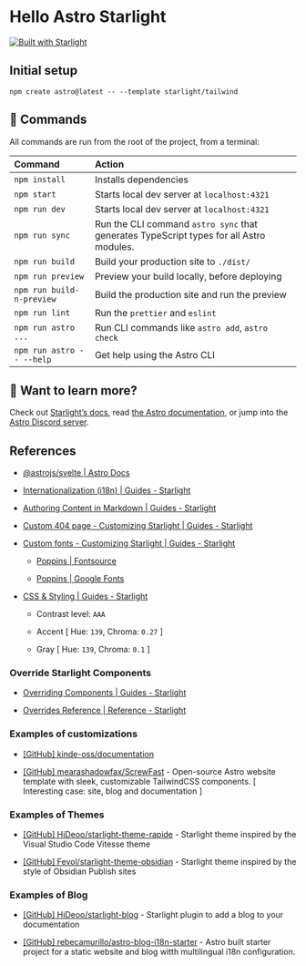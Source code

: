 # Hello Astro Starlight

[![Built with Starlight](https://astro.badg.es/v2/built-with-starlight/tiny.svg)](https://starlight.astro.build)

## Initial setup

```
npm create astro@latest -- --template starlight/tailwind
```

## 🧞 Commands

All commands are run from the root of the project, from a terminal:

| Command                   | Action                                                                                  |
| :------------------------ | :-------------------------------------------------------------------------------------- |
| `npm install`             | Installs dependencies                                                                   |
| `npm start`               | Starts local dev server at `localhost:4321`                                             |
| `npm run dev`             | Starts local dev server at `localhost:4321`                                             |
| `npm run sync`            | Run the CLI command `astro sync` that generates TypeScript types for all Astro modules. |
| `npm run build`           | Build your production site to `./dist/`                                                 |
| `npm run preview`         | Preview your build locally, before deploying                                            |
| `npm run build-n-preview` | Build the production site and run the preview                                           |
| `npm run lint`            | Run the `prettier` and `eslint`                                                         |
| `npm run astro ...`       | Run CLI commands like `astro add`, `astro check`                                        |
| `npm run astro -- --help` | Get help using the Astro CLI                                                            |

## 👀 Want to learn more?

Check out [Starlight’s docs](https://starlight.astro.build/), read [the Astro documentation](https://docs.astro.build), or jump into the [Astro Discord server](https://astro.build/chat).

## References

- [@astrojs/svelte | Astro Docs](https://docs.astro.build/en/guides/integrations-guide/svelte/)

- [Internationalization (i18n) | Guides - Starlight](https://starlight.astro.build/guides/i18n/)

- [Authoring Content in Markdown | Guides - Starlight](https://starlight.astro.build/guides/authoring-content/)

- [Custom 404 page - Customizing Starlight | Guides - Starlight](https://starlight.astro.build/guides/customization/#custom-404-page)

- [Custom fonts - Customizing Starlight | Guides - Starlight](https://starlight.astro.build/guides/customization/#custom-fonts)

  - [Poppins | Fontsource](https://fontsource.org/fonts/poppins)

  - [Poppins | Google Fonts](https://fonts.google.com/specimen/Poppins)

- [CSS & Styling | Guides - Starlight](https://starlight.astro.build/guides/css-and-tailwind/#color-theme-editor)

  - Contrast level: `AAA`

  - Accent [ Hue: `139`, Chroma: `0.27` ]

  - Gray [ Hue: `139`, Chroma: `0.1` ]

### Override Starlight Components

- [Overriding Components | Guides - Starlight](https://starlight.astro.build/guides/overriding-components/)

- [Overrides Reference | Reference - Starlight](https://starlight.astro.build/reference/overrides/)

### Examples of customizations

- [[GitHub] kinde-oss/documentation](https://github.com/kinde-oss/documentation)

- [[GitHub] mearashadowfax/ScrewFast](https://github.com/mearashadowfax/ScrewFast) - Open-source Astro website template with sleek, customizable TailwindCSS components. [ Interesting case: site, blog and documentation ]

### Examples of Themes

- [[GitHub] HiDeoo/starlight-theme-rapide](https://github.com/HiDeoo/starlight-theme-rapide) - Starlight theme inspired by the Visual Studio Code Vitesse theme

- [[GitHub] Fevol/starlight-theme-obsidian](https://github.com/Fevol/starlight-theme-obsidian) - Starlight theme inspired by the style of Obsidian Publish sites

### Examples of Blog

- [[GitHub] HiDeoo/starlight-blog](https://github.com/HiDeoo/starlight-blog) - Starlight plugin to add a blog to your documentation

- [[GitHub] rebecamurillo/astro-blog-i18n-starter](https://github.com/rebecamurillo/astro-blog-i18n-starter) - Astro built starter project for a static website and blog witth multilingual i18n configuration.
